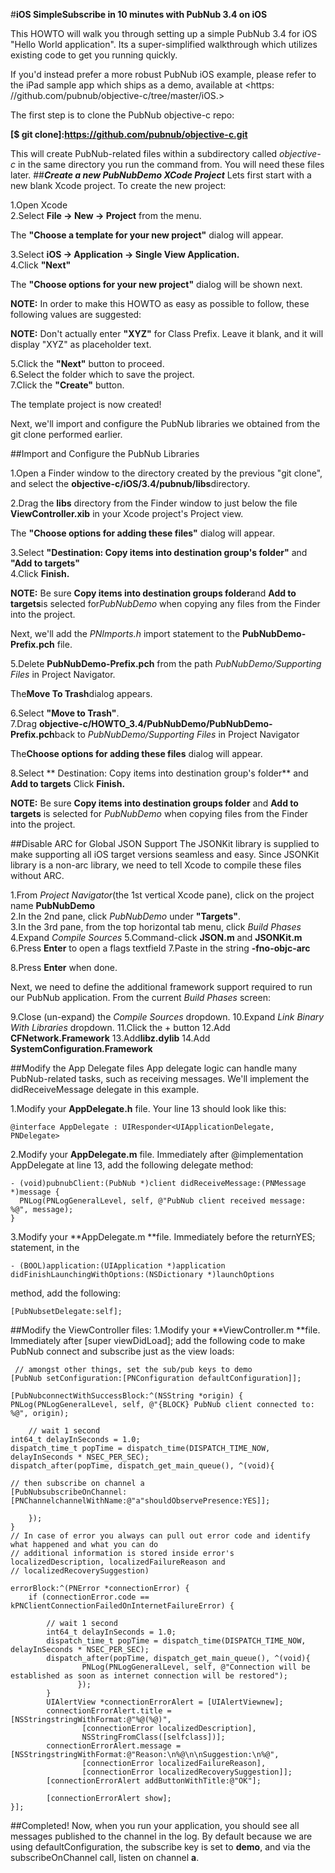  #**iOS SimpleSubscribe in 10 minutes with PubNub 3.4 on iOS**

This HOWTO will walk you through setting up a simple PubNub 3.4 for iOS "Hello World application". Its a super-simplified walkthrough which utilizes existing code to get you running quickly.

If you'd instead prefer a more robust PubNub iOS example, please refer to the iPad sample app which ships as a demo, available at <https: //github.com/pubnub/objective-c/tree/master/iOS.>

The first step is to clone the PubNub objective-c repo:

**[$ git clone]:https://github.com/pubnub/objective-c.git**

This will create PubNub-related files within a subdirectory called *objective-c* in the same directory you run the command from. You will need these files later.
##***Create a new PubNubDemo XCode Project***
Lets first start with a new blank Xcode project. To create the new project:

1.Open Xcode  
2.Select **File -> New -> Project** from the menu.

The **"Choose a template for your new project"** dialog will appear.  



3.Select **iOS -> Application -> Single View Application.**  
4.Click **"Next"**


The **"Choose options for your new project"** dialog will be shown next.  

**NOTE:** In order to make this HOWTO as easy as possible to follow, these following values are   suggested:  



**NOTE:** Don't actually enter **"XYZ"** for Class Prefix. Leave it blank, and it will display "XYZ" as placeholder text.

5.Click the **"Next"** button to proceed.  
6.Select the folder which to save the project.  
7.Click the **"Create"** button.

The template project is now created!

Next, we'll import and configure the PubNub libraries we obtained from the git clone performed earlier.

##Import and Configure the PubNub Libraries

1.Open a Finder window to the directory created by the previous "git clone", and select the   **objective-c/iOS/3.4/pubnub/libs**directory.


2.Drag the **libs** directory from the Finder window to just below the file **ViewController\.xib** in your Xcode project's Project view.  


The **"Choose options for adding these files"** dialog will appear.  


3.Select **"Destination: Copy items into destination group's folder"** and **"Add to targets"**  
4.Click **Finish.**

**NOTE:**  Be sure **Copy items into destination groups folder**and **Add to targets**is selected for*PubNubDemo* when copying any files from the Finder into the project.

Next, we'll add the *PNImports\.h* import statement to the **PubNubDemo-Prefix.pch** file.

5.Delete **PubNubDemo-Prefix.pch** from the path *PubNubDemo/Supporting Files* in   Project Navigator.

The**Move To Trash**dialog appears.  


6.Select **"Move to Trash"**.  
7.Drag **objective-c/HOWTO_3.4/PubNubDemo/PubNubDemo-Prefix.pch**back to *PubNubDemo/Supporting Files* in Project Navigator

The**Choose options for adding these files** dialog will appear.  


8.Select ** Destination: Copy items into destination group's folder** and **Add to targets**   Click **Finish.**

**NOTE:** Be sure  **Copy items into destination groups folder** and  **Add to targets** is selected for *PubNubDemo* when copying files from the Finder into the project.

##Disable ARC for Global JSON Support
The JSONKit library is supplied to make supporting all iOS target versions seamless and easy. Since   JSONKit library is a non-arc library, we need to tell Xcode to compile these files without ARC.

1.From *Project Navigator*(the 1st vertical Xcode pane), click on the project name **PubNubDemo**  
2.In the 2nd pane, click *PubNubDemo* under **"Targets"**.  
3.In the 3rd pane, from the top horizontal tab menu, click *Build Phases*  
4.Expand *Compile Sources*
5.Command-click **JSON.m** and **JSONKit.m**
6.Press **Enter** to open a flags textfield
7.Paste in the string **-fno-objc-arc**


8.Press **Enter** when done.

Next, we need to define the additional framework support required to run our PubNub application. From the current *Build Phases* screen:

9.Close (un-expand) the *Compile Sources* dropdown.
10.Expand *Link Binary With Libraries* dropdown.
11.Click the + button
12.Add **CFNetwork.Framework**
13.Add**libz.dylib**
14.Add **SystemConfiguration.Framework**


##Modify the App Delegate files
App delegate logic can handle many PubNub-related tasks, such as receiving messages. We'll implement the didReceiveMessage delegate in this example.

1.Modify your **AppDelegate.h** file. Your line 13 should look like this:

    @interface AppDelegate : UIResponder<UIApplicationDelegate, PNDelegate>

2.Modify your **AppDelegate.m** file. Immediately after @implementation AppDelegate at  line 13, add the following delegate method:

    - (void)pubnubClient:(PubNub *)client didReceiveMessage:(PNMessage *)message {
      PNLog(PNLogGeneralLevel, self, @"PubNub client received message: %@", message);
    }

3.Modify your **AppDelegate\.m **file. Immediately before the returnYES; statement, in the

    - (BOOL)application:(UIApplication *)application didFinishLaunchingWithOptions:(NSDictionary *)launchOptions

method, add the following:

    [PubNubsetDelegate:self];
##Modify the ViewController files:
1.Modify your **ViewController\.m **file. Immediately after [super viewDidLoad]; add the following code to make PubNub connect and subscribe just as the view loads:


     // amongst other things, set the sub/pub keys to demo
    [PubNub setConfiguration:[PNConfiguration defaultConfiguration]];

    [PubNubconnectWithSuccessBlock:^(NSString *origin) {
    PNLog(PNLogGeneralLevel, self, @"{BLOCK} PubNub client connected to: %@", origin);

        // wait 1 second
    int64_t delayInSeconds = 1.0;
    dispatch_time_t popTime = dispatch_time(DISPATCH_TIME_NOW, delayInSeconds * NSEC_PER_SEC);
    dispatch_after(popTime, dispatch_get_main_queue(), ^(void){

    // then subscribe on channel a
    [PubNubsubscribeOnChannel:[PNChannelchannelWithName:@"a"shouldObservePresence:YES]];

        });
    }
    // In case of error you always can pull out error code and identify what happened and what you can do
    // additional information is stored inside error's localizedDescription, localizedFailureReason and
    // localizedRecoverySuggestion)

    errorBlock:^(PNError *connectionError) {
        if (connectionError.code == kPNClientConnectionFailedOnInternetFailureError) {

            // wait 1 second
            int64_t delayInSeconds = 1.0;
            dispatch_time_t popTime = dispatch_time(DISPATCH_TIME_NOW, delayInSeconds * NSEC_PER_SEC);
            dispatch_after(popTime, dispatch_get_main_queue(), ^(void){
                    PNLog(PNLogGeneralLevel, self, @"Connection will be established as soon as internet connection will be restored");
                   });
            }
            UIAlertView *connectionErrorAlert = [UIAlertViewnew];
            connectionErrorAlert.title = [NSStringstringWithFormat:@"%@(%@)",
                    [connectionError localizedDescription],
                    NSStringFromClass([selfclass])];
            connectionErrorAlert.message = [NSStringstringWithFormat:@"Reason:\n%@\n\nSuggestion:\n%@",
                    [connectionError localizedFailureReason],
                    [connectionError localizedRecoverySuggestion]];
            [connectionErrorAlert addButtonWithTitle:@"OK"];

            [connectionErrorAlert show];
    }];



##Completed!
Now, when you run your application, you should see all messages published to the channel in the log. By default because we are using defaultConfiguration, the subscribe key is set to **demo**, and via the subscribeOnChannel call, listen on channel **a**.










